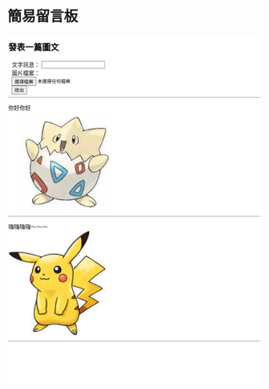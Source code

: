 
# 簡易留言板

![Alt](static/image/2022-07-27%2011-28-05%20%E7%9A%84%E8%9E%A2%E5%B9%95%E6%93%B7%E5%9C%96.png)